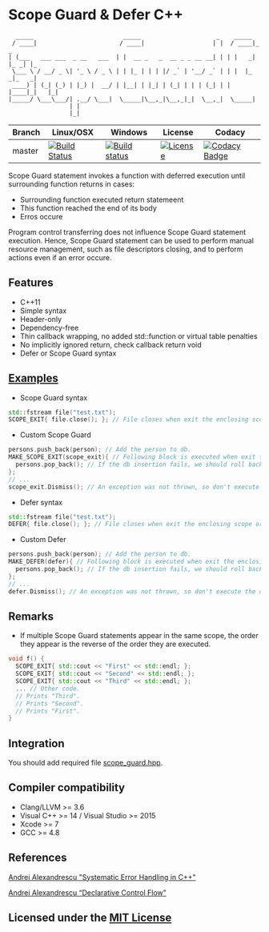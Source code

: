# Scope Guard & Defer C++

```text
  _____                         _____                     _    _____
 / ____|                       / ____|                   | |  / ____|_     _
| (___   ___ ___  _ __   ___  | |  __ _   _  __ _ _ __ __| | | |   _| |_ _| |_
 \___ \ / __/ _ \| '_ \ / _ \ | | |_ | | | |/ _` | '__/ _` | | |  |_   _|_   _|
 ____) | (_| (_) | |_) |  __/ | |__| | |_| | (_| | | | (_| | | |____|_|   |_|
|_____/ \___\___/| .__/ \___|  \_____|\__,_|\__,_|_|  \__,_|  \_____|
                 | |
                 |_|
```

Branch | Linux/OSX | Windows | License | Codacy
-------|-----------|---------|---------|-------
master |[![Build Status](https://travis-ci.org/Neargye/scope_guard.svg?branch=master)](https://travis-ci.org/Neargye/scope_guard)|[![Build status](https://ci.appveyor.com/api/projects/status/yi394vgtwd0i2kco/branch/master?svg=true)](https://ci.appveyor.com/project/Neargye/scope-guard/branch/master)|[![License](https://img.shields.io/github/license/Neargye/scope_guard.svg)](LICENSE)|[![Codacy Badge](https://api.codacy.com/project/badge/Grade/f5aa0553701f4f84bd51f2efda879972)](https://www.codacy.com/app/Neargye/scope_guard?utm_source=github.com&amp;utm_medium=referral&amp;utm_content=Neargye/scope_guard&amp;utm_campaign=Badge_Grade)

Scope Guard statement invokes a function with deferred execution until surrounding function returns in cases:

* Surrounding function executed return statemeent
* This function reached the end of its body
* Erros occure

Program control transferring does not influence Scope Guard statement execution. Hence, Scope Guard statement can be used to perform manual resource management, such as file descriptors closing, and to perform actions even if an error occure.

## Features

* C++11
* Simple syntax
* Header-only
* Dependency-free
* Thin callback wrapping, no added std::function or virtual table penalties
* No implicitly ignored return, check callback return void
* Defer or Scope Guard syntax

## [Examples](example/example.cpp)

* Scope Guard syntax

```cpp
std::fstream file("test.txt");
SCOPE_EXIT{ file.close(); }; // File closes when exit the enclosing scope or errors occure.
```

* Custom Scope Guard

```cpp
persons.push_back(person); // Add the person to db.
MAKE_SCOPE_EXIT(scope_exit){ // Following block is executed when exit the enclosing scope or errors occure.
  persons.pop_back(); // If the db insertion fails, we should roll back.
};
// ...
scope_exit.Dismiss(); // An exception was not thrown, so don't execute the scope_exit.
```

* Defer syntax

```cpp
std::fstream file("test.txt");
DEFER{ file.close(); }; // File closes when exit the enclosing scope or errors occure.
```

* Custom Defer

```cpp
persons.push_back(person); // Add the person to db.
MAKE_DEFER(defer){ // Following block is executed when exit the enclosing scope or errors occure.
  persons.pop_back(); // If the db insertion fails, we should roll back.
};
// ...
defer.Dismiss(); // An exception was not thrown, so don't execute the defer.
```

## Remarks

* If multiple Scope Guard statements appear in the same scope, the order they appear is the reverse of the order they are executed.

```cpp
void f() {
  SCOPE_EXIT{ std::cout << "First" << std::endl; };
  SCOPE_EXIT{ std::cout << "Second" << std::endl; };
  SCOPE_EXIT{ std::cout << "Third" << std::endl; };
  ... // Other code.
  // Prints "Third".
  // Prints "Second".
  // Prints "First".
}
```

## Integration

You should add required file [scope_guard.hpp](include/scope_guard.hpp).

## Compiler compatibility

* Clang/LLVM >= 3.6
* Visual C++ >= 14 / Visual Studio >= 2015
* Xcode >= 7
* GCC >= 4.8

## References

[Andrei Alexandrescu "Systematic Error Handling in C++"](https://channel9.msdn.com/Shows/Going+Deep/C-and-Beyond-2012-Andrei-Alexandrescu-Systematic-Error-Handling-in-C)

[Andrei Alexandrescu “Declarative Control Flow"](https://youtu.be/WjTrfoiB0MQ)

## Licensed under the [MIT License](LICENSE)
